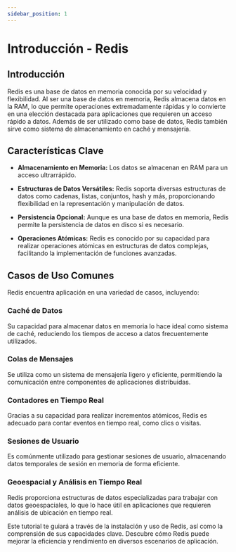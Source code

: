 ```yaml
---
sidebar_position: 1
---
```


# Introducción - Redis

## Introducción

Redis es una base de datos en memoria conocida por su velocidad y flexibilidad. Al ser una base de datos en memoria, Redis almacena datos en la RAM, lo que permite operaciones extremadamente rápidas y lo convierte en una elección destacada para aplicaciones que requieren un acceso rápido a datos. Además de ser utilizado como base de datos, Redis también sirve como sistema de almacenamiento en caché y mensajería.

## Características Clave

- **Almacenamiento en Memoria:** Los datos se almacenan en RAM para un acceso ultrarrápido.
  
- **Estructuras de Datos Versátiles:** Redis soporta diversas estructuras de datos como cadenas, listas, conjuntos, hash y más, proporcionando flexibilidad en la representación y manipulación de datos.

- **Persistencia Opcional:** Aunque es una base de datos en memoria, Redis permite la persistencia de datos en disco si es necesario.

- **Operaciones Atómicas:** Redis es conocido por su capacidad para realizar operaciones atómicas en estructuras de datos complejas, facilitando la implementación de funciones avanzadas.

## Casos de Uso Comunes

Redis encuentra aplicación en una variedad de casos, incluyendo:

### Caché de Datos

Su capacidad para almacenar datos en memoria lo hace ideal como sistema de caché, reduciendo los tiempos de acceso a datos frecuentemente utilizados.

### Colas de Mensajes

Se utiliza como un sistema de mensajería ligero y eficiente, permitiendo la comunicación entre componentes de aplicaciones distribuidas.

### Contadores en Tiempo Real

Gracias a su capacidad para realizar incrementos atómicos, Redis es adecuado para contar eventos en tiempo real, como clics o visitas.

### Sesiones de Usuario

Es comúnmente utilizado para gestionar sesiones de usuario, almacenando datos temporales de sesión en memoria de forma eficiente.

### Geoespacial y Análisis en Tiempo Real

Redis proporciona estructuras de datos especializadas para trabajar con datos geoespaciales, lo que lo hace útil en aplicaciones que requieren análisis de ubicación en tiempo real.

Este tutorial te guiará a través de la instalación y uso de Redis, así como la comprensión de sus capacidades clave. Descubre cómo Redis puede mejorar la eficiencia y rendimiento en diversos escenarios de aplicación.